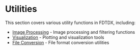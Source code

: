 # Utilities

This section covers various utility functions in FDTDX, including:

- [Image Processing](image.md) - Image processing and filtering functions
- [Visualization](visualization.md) - Plotting and visualization tools
- [File Conversion](conversion.md) - File format conversion utilities
